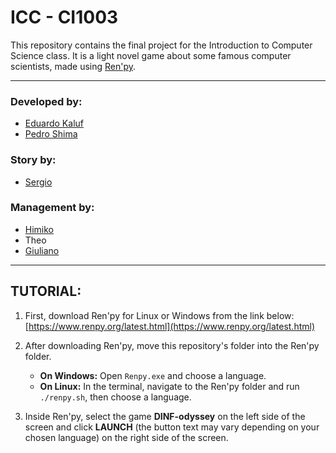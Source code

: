 # ICC - CI1003

This repository contains the final project for the Introduction to Computer Science class. It is a light novel game about some famous computer scientists, made using [Ren'py](https://www.renpy.org/latest.html).

---

### **Developed by:**
* [Eduardo Kaluf](https://github.com/Eduardo-Kaluf)
* [Pedro Shima](https://github.com/pedrotakeo)

### **Story by:**
* [Sergio](https://github.com/sergingameprays)

### **Management by:**
* [Himiko](https://github.com/t2yf)
* Theo
* [Giuliano](https://github.com/GiuTP)

---

## **TUTORIAL:**

1.  First, download Ren'py for Linux or Windows from the link below:
    [https://www.renpy.org/latest.html](https://www.renpy.org/latest.html)

2.  After downloading Ren'py, move this repository's folder into the Ren'py folder.

    * **On Windows:** Open `Renpy.exe` and choose a language.
    * **On Linux:** In the terminal, navigate to the Ren'py folder and run `./renpy.sh`, then choose a language.

3.  Inside Ren'py, select the game **DINF-odyssey** on the left side of the screen and click **LAUNCH** (the button text may vary depending on your chosen language) on the right side of the screen.
